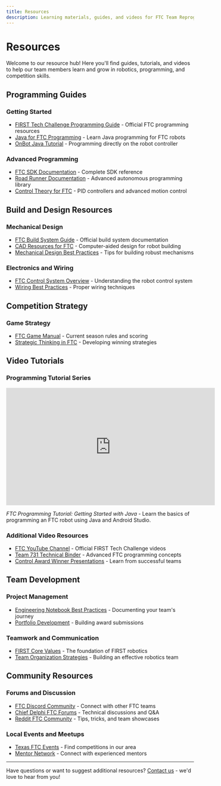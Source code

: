 ```yaml
---
title: Resources
description: Learning materials, guides, and videos for FTC Team Reprogrammed 25805
---
```


# Resources

Welcome to our resource hub! Here you'll find guides, tutorials, and videos to help our team members learn and grow in robotics, programming, and competition skills.

## Programming Guides

### Getting Started
- [FIRST Tech Challenge Programming Guide](https://www.firstinspires.org/resource-library/ftc/technology-information-and-resources) - Official FTC programming resources
- [Java for FTC Programming](https://ftc-docs.firstinspires.org/en/latest/programming_resources/tutorial_specific/android_studio/index.html) - Learn Java programming for FTC robots
- [OnBot Java Tutorial](https://ftc-docs.firstinspires.org/en/latest/programming_resources/onbot_java/OnBot-Java-Tutorial.html) - Programming directly on the robot controller

### Advanced Programming
- [FTC SDK Documentation](https://ftctechnh.github.io/ftc_app/doc/javadoc/index.html) - Complete SDK reference
- [Road Runner Documentation](https://learnroadrunner.com/) - Advanced autonomous programming library
- [Control Theory for FTC](https://docs.ftclib.org/ftclib/features/drivebases) - PID controllers and advanced motion control

## Build and Design Resources

### Mechanical Design
- [FTC Build System Guide](https://www.firstinspires.org/resource-library/ftc/robot-building-resources) - Official build system documentation
- [CAD Resources for FTC](https://www.firstinspires.org/resource-library/ftc/cad-resources) - Computer-aided design for robot building
- [Mechanical Design Best Practices](https://www.youtube.com/watch?v=26YCKDFWBbE) - Tips for building robust mechanisms

### Electronics and Wiring
- [FTC Control System Overview](https://ftc-docs.firstinspires.org/en/latest/hardware_and_software_configuration/index.html) - Understanding the robot control system
- [Wiring Best Practices](https://ftc-docs.firstinspires.org/en/latest/hardware_and_software_configuration/connecting_devices/index.html) - Proper wiring techniques

## Competition Strategy

### Game Strategy
- [FTC Game Manual](https://www.firstinspires.org/resource-library/ftc/game-and-season-info) - Current season rules and scoring
- [Strategic Thinking in FTC](https://www.youtube.com/watch?v=example) - Developing winning strategies

## Video Tutorials

### Programming Tutorial Series

<iframe 
  width="560" 
  height="315" 
  src="https://www.youtube.com/embed/DaAKtKOhhdw" 
  title="FTC Programming Tutorial - Getting Started"
  frameborder="0" 
  allow="accelerometer; autoplay; clipboard-write; encrypted-media; gyroscope; picture-in-picture" 
  allowfullscreen>
</iframe>

*FTC Programming Tutorial: Getting Started with Java* - Learn the basics of programming an FTC robot using Java and Android Studio.

### Additional Video Resources
- [FTC YouTube Channel](https://www.youtube.com/user/FIRSTTechChallenge) - Official FIRST Tech Challenge videos
- [Team 731 Technical Binder](https://www.youtube.com/watch?v=r6k7nkF_rnk) - Advanced FTC programming concepts
- [Control Award Winner Presentations](https://www.youtube.com/results?search_query=ftc+control+award) - Learn from successful teams

## Team Development

### Project Management
- [Engineering Notebook Best Practices](https://www.firstinspires.org/resource-library/ftc/judging-resources) - Documenting your team's journey
- [Portfolio Development](https://www.firstinspires.org/resource-library/ftc/award-resources) - Building award submissions

### Teamwork and Communication
- [FIRST Core Values](https://www.firstinspires.org/about/vision-and-mission) - The foundation of FIRST robotics
- [Team Organization Strategies](https://www.firstinspires.org/resource-library/ftc/team-management-resources) - Building an effective robotics team

## Community Resources

### Forums and Discussion
- [FTC Discord Community](https://discord.gg/first-tech-challenge) - Connect with other FTC teams
- [Chief Delphi FTC Forums](https://www.chiefdelphi.com/c/technical/first-tech-challenge/10) - Technical discussions and Q&A
- [Reddit FTC Community](https://www.reddit.com/r/FTC/) - Tips, tricks, and team showcases

### Local Events and Meetups
- [Texas FTC Events](https://www.firstinspires.org/robotics/ftc/regional-championships-and-super-regionals) - Find competitions in our area
- [Mentor Network](https://www.firstinspires.org/ways-to-help/volunteer) - Connect with experienced mentors

---

Have questions or want to suggest additional resources? [Contact us](/contact) - we'd love to hear from you!